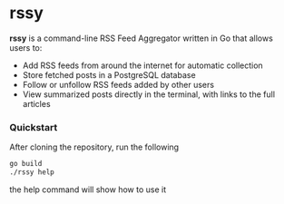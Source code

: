 # rssy 

**rssy** is a command-line RSS Feed Aggregator written in Go that allows users to:
- Add RSS feeds from around the internet for automatic collection  
- Store fetched posts in a PostgreSQL database  
- Follow or unfollow RSS feeds added by other users  
- View summarized posts directly in the terminal, with links to the full articles

### Quickstart

After cloning the repository, run the following
``` bash
go build
./rssy help
```
the help command will show how to use it
